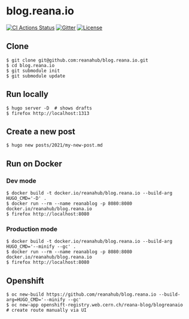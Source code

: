 # blog.reana.io

[![CI Actions Status](https://github.com/reanahub/blog.reana.io/workflows/CI/badge.svg)](https://github.com/reanahub/blog.reana.io/actions) [![Gitter](https://badges.gitter.im/Join%20Chat.svg)](https://gitter.im/reanahub/reana?utm_source=badge&utm_medium=badge&utm_campaign=pr-badge) [![License](https://img.shields.io/github/license/reanahub/blog.reana.io.svg)](https://github.com/reanahub/blog.reana.io/blob/master/LICENSE)

## Clone

```console
$ git clone git@github.com:reanahub/blog.reana.io.git
$ cd blog.reana.io
$ git submodule init
$ git submodule update
```

## Run locally

```console
$ hugo server -D  # shows drafts
$ firefox http://localhost:1313
```

## Create a new post
```console
$ hugo new posts/2021/my-new-post.md
```

## Run on Docker
### Dev mode

```console
$ docker build -t docker.io/reanahub/blog.reana.io --build-arg HUGO_CMD='-D' .
$ docker run --rm --name reanablog -p 8080:8080 docker.io/reanahub/blog.reana.io
$ firefox http://localhost:8080
```

### Production mode

```console
$ docker build -t docker.io/reanahub/blog.reana.io --build-arg HUGO_CMD='--minify --gc' .
$ docker run --rm --name reanablog -p 8080:8080 docker.io/reanahub/blog.reana.io
$ firefox http://localhost:8080
```

## Openshift

```console
$ oc new-build https://github.com/reanahub/blog.reana.io --build-arg=HUGO_CMD='--minify --gc'
$ oc new-app openshift-registry.web.cern.ch/reana-blog/blogreanaio
# create route manually via UI
```
